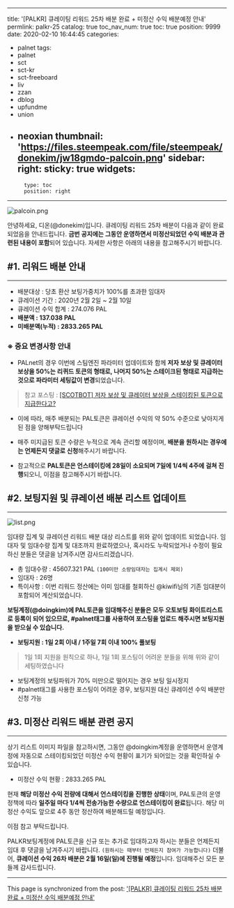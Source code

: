 
---
title: '[PALKR] 큐레이팅 리워드 25차 배분 완료 + 미정산 수익 배분예정 안내'
permlink: palkr-25
catalog: true
toc_nav_num: true
toc: true
position: 9999
date: 2020-02-10 16:44:45
categories:
- palnet
tags:
- palnet
- sct
- sct-kr
- sct-freeboard
- liv
- zzan
- dblog
- upfundme
- union
- neoxian
thumbnail: 'https://files.steempeak.com/file/steempeak/donekim/jw18gmdo-palcoin.png'
sidebar:
    right:
        sticky: true
widgets:
    -
        type: toc
        position: right
---


![palcoin.png](https://files.steempeak.com/file/steempeak/donekim/jw18gmdo-palcoin.png)

안녕하세요, 디온(@donekim)입니다. 큐레이팅 리워드 25차 배분이 다음과 같이 완료되었음을 안내드립니다. **금번 공지에는 그동안 운영하면서 미정산되었던 수익 배분과 관련된 내용이 포함**되어 있습니다. 자세한 사항은 아래의 내용을 참고해주시기 바랍니다.


## #1. 리워드 배분 안내
---

- 배분대상 : 당초 환산 보팅가중치가 100%를 초과한 임대자
- 큐레이션 기간 : 2020년 2월 2일 ~ 2월 10일
- 큐레이션 수익 합계 : 274.076 PAL
- **배분액 : 137.038 PAL**
- **미배분액(누적) : 2833.265 PAL**

### ※ 중요 변경사항 안내

- PALnet의 경우 이번에 스팀엔진 파라미터 업데이트와 함께 **저자 보상 및 큐레이터 보상을 50%는 리퀴드 토큰의 형태로, 나머지 50%는 스테이크된 형태로 지급하는 것으로 파라미터 세팅값이 변경**되었습니다. 

> 참고 포스팅 : [[SCOTBOT] 저자 보상 및 큐레이터 보상을 스테이킹된 토큰으로 지급한다고?](https://www.steemcoinpan.com/sct/@donekim/scotbot)


- 이에 따라, 매주 배분되는 PAL토큰은 큐레이션 수익의 약 50% 수준으로 낮아지게 된 점을 양해부탁드립니다

- 매주 미지급된 토큰 수량은 누적으로 계속 관리할 예정이며, **배분을 원하시는 경우에는 언제든지 댓글로 신청**해주시기 바랍니다. 

- 참고적으로 **PAL토큰은 언스테이킹에 28일이 소요되며 7일에 1/4씩 4주에 걸쳐 진행**되오니, 이점을 참고해주시기 바랍니다.


## #2. 보팅지원 및 큐레이션 배분 리스트 업데이트
---

![list.png](https://cdn.steemitimages.com/DQmYzWRra9Md6vy3xSrRBLoDzcjxM61v5iK4gveddKDuEX8/list.png)

임대량 집계 및 큐레이션 리워드 배분 대상 리스트를 위와 같이 업데이트 되었습니다. 임대자 및 임대수량 집계 및 대조까지 완료하였으나, 혹시라도 누락되었거나 수정이 필요하신 분들은 댓글을 남겨주시면 감사드리겠습니다.

- 총 임대수량 : 45607.321 PAL `(100미만 소량임대자는 집계시 제외)`
- 임대자 : 26명
- 특이사항 : 이번 리워드 정산에는 이미 임대를 철회하신 @kiwifi님의 기존 임대분이 포함되어 계산되었습니다.

**보팅계정(@doingkim)에 PAL토큰을 임대해주신 분들은 모두 오토보팅 화이트리스트로 등록이 되어 있으므로, #palnet태그를 사용하여 포스팅을 업로드 해주시면 보팅지원을 받으실 수 있습니다.**

- **보팅지원 : 1일 2회 이내 / 1주일 7회 이내 100% 풀보팅**
> 1일 1회 지원을 원칙으로 하나, 1일 1회 포스팅이 어려운 분들을 위해 위와 같이 세팅하였습니다
- 보팅계정의 보팅파워가 70% 미만으로 떨어지는 경우 보팅 일시정지
- #palnet태그를 사용한 포스팅이 어려운 경우, 보팅지원 대신 큐레이션 수익 배분만 신청 가능


## #3. 미정산 리워드 배분 관련 공지
---

상기 리스트 이미지 파일을 참고하시면, 그동안 @doingkim계정을 운영하면서 운영계정에 자동으로 스테이킹되었던 미정산 수익 현황이 표기가 되어있는 것을 확인하실 수 있습니다. 

- 미정산 수익 현황 : 2833.265 PAL

현재 **해당 미정산 수익 전량에 대해서 언스테이킹을 진행한 상태**이며, PAL토큰의 운영 정책에 따라 **일주일 마다 1/4씩 전송가능한 수량으로 언스테이킹이 완료**됩니다. 해당 미정산 수익도 앞으로 4주 동안 정산하여 배분해드릴 예정입니다.

이점 참고 부탁드립니다.

PALKR보팅계정에 PAL토큰을 신규 또는 추가로 임대하고자 하시는 분들은 언제든지 임대 후 댓글을 남겨주시기 바랍니다. `(원하시는 때부터 언제든지 참여가 가능합니다)` 더불어, **큐레이션 수익 26차 배분은 2월 16일(일)에 진행될 예정**입니다. 임대해주신 모든 분들께 감사드립니다.

- - -

This page is synchronized from the post: ['[PALKR] 큐레이팅 리워드 25차 배분 완료 + 미정산 수익 배분예정 안내'](https://steemit.com/@donekim/palkr-25)
